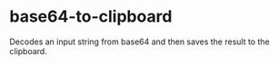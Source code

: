 # base64-to-clipboard
Decodes an input string from base64 and then saves the result to the clipboard.
